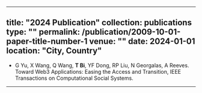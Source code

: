 


---
title: "2024 Publication"
collection: publications
type: ""
permalink: /publication/2009-10-01-paper-title-number-1
venue: ""
date: 2024-01-01
location: "City, Country"
---

- G Yu, X Wang, Q Wang, **T Bi**, YF Dong, RP Liu, N Georgalas, A Reeves. Toward Web3 Applications: Easing the Access and Transition, IEEE Transactions on Computational Social Systems. 
---


